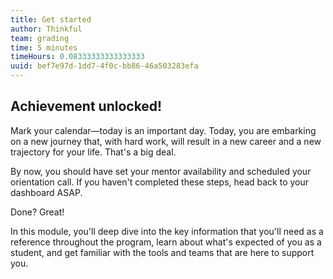 ```yaml
---
title: Get started
author: Thinkful
team: grading
time: 5 minutes
timeHours: 0.08333333333333333
uuid: bef7e97d-1dd7-4f0c-bb86-46a503283efa
---
```


## Achievement unlocked!

Mark your calendar—today is an important day. Today, you are embarking on a new journey that, with hard work, will result in a new career and a new trajectory for your life. That's a big deal. 

By now, you should have set your mentor availability and scheduled your orientation call. If you haven't completed these steps, head back to your dashboard ASAP.

Done? Great!

In this module, you'll deep dive into the key information that you'll need as a reference throughout the program, learn about what's expected of you as a student, and get familiar with the tools and teams that are here to support you. 
